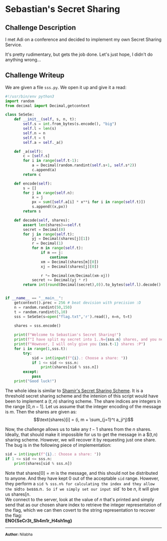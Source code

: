 # Sebastian's Secret Sharing

## Challenge Description

I met Adi on a conference and decided to implement my own Secret Sharing Service.

It's pretty rudimentary, but gets the job done. Let's just hope, I didn't do anything wrong...

## Challenge Writeup

We are given a file `sss.py`. We open it up and give it a read:

```py
#!/usr/bin/env python3
import random
from decimal import Decimal,getcontext

class SeSeSe:
	def __init__(self, s, n, t):
		self.s = int.from_bytes(s.encode(), "big")
		self.l = len(s) 	
		self.n = n
		self.t = t
		self.a = self._a()

	def _a(self):
		c = [self.s]
		for i in range(self.t-1):
			a = Decimal(random.randint(self.s+1, self.s*2))
			c.append(a)
		return c

	def encode(self):
		s = []
		for j in range(self.n):
			x = j
			px = sum([self.a[i] * x**i for i in range(self.t)]) 
			s.append((x,px))
		return s

	def decode(self, shares):
		assert len(shares)==self.t
		secret = Decimal(0)
		for j in range(self.t):
			yj = Decimal(shares[j][1])
			r = Decimal(1)
			for m in range(self.t):
				if m == j:
					continue
				xm = Decimal(shares[m][0])
				xj = Decimal(shares[j][0])

				r *= Decimal(xm/Decimal(xm-xj))
			secret += Decimal(yj * r)
		return int(round(Decimal(secret),0)).to_bytes(self.l).decode()


if __name__ == "__main__":
	getcontext().prec = 256 # beat devision with precision :D 
	n = random.randint(50,150)
	t = random.randint(5,10)
	sss = SeSeSe(s=open("flag.txt",'r').read(), n=n, t=t)
	
	shares = sss.encode()

	print(f"Welcome to Sebastian's Secret Sharing!")
	print(f"I have split my secret into 1..N={sss.n} shares, and you need t={sss.t} shares to recover it.")
	print(f"However, I will only give you {sss.t-1} shares :P")
	for i in range(1,sss.t):
		try:
			sid = int(input(f"{i}.: Choose a share: "))
			if 1 <= sid <= sss.n:
				print(shares[sid % sss.n])
		except:
			pass
	print("Good luck!")
```

The whole idea is similar to [Shamir's Secret Sharing Scheme](https://en.wikipedia.org/wiki/Shamir%27s_secret_sharing). It is a threshold secret sharing scheme and the intenion of this script would have been to implement a $(t,n)$ sharing scheme. The share indices are integers in the range $[0, n-1]$. Let us assume that the integer encoding of the message is $m$. Then the shares are given as:
$$\text{shares}[i] = (i, m + \sum_{j=1}^t a_ji^j)$$

Now, the challenge allows us to take any $t-1$ shares from the $n$ shares. Ideally, that should make it impossible for us to get the message in a $(t,n) sharing scheme. However, we will recover it by requesting just one share. The bug is in the following piece of implementation:

```py
sid = int(input(f"{i}.: Choose a share: "))
if 1 <= sid <= sss.n:
	print(shares[sid % sss.n])
```

Note that $\text{shares}[0] = m$ is the message, and this should not be distributed to anyone. And they have kept $0$ out of the acceptable `sid` range. However, they perform a `sid % sss.n% for calculating the index and they allow the `sid` to be `sss.n`. So if we simply set our input `sid` to be $n$, it will give us $\text{shares}[n % n] = \text{shares}[0] = m$.<br>
We connect to the server, look at the value of $n$ that's printed and simply send that as our chosen share index to retrieve the integer representation of the flag, which we can then covert to the string representation to recover the flag:<br>
**ENO{SeCr3t_Sh4m1r_H4sh1ng}**

---

<sup>**Author:** Nilabha</sup>
